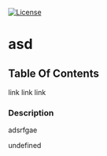 [![License](https://img.shields.io/badge/License-Apache_2.0-blue.svg)](https://opensource.org/licenses/Apache-2.0)
  # asd

  ## Table Of Contents
  link
  link
  link

  ### Description
  adsrfgae

  undefined
